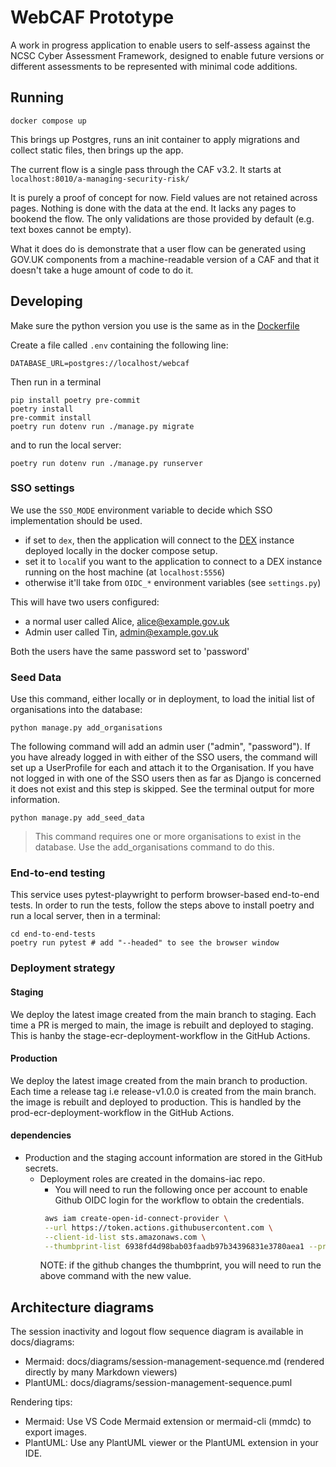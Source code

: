 # WebCAF Prototype

A work in progress application to enable users to self-assess against the NCSC Cyber Assessment Framework, designed to enable future versions or different assessments to be represented with minimal code additions.

## Running

```
docker compose up
```

This brings up Postgres, runs an init container to apply migrations and collect static files, then brings up the app.

The current flow is a single pass through the CAF v3.2. It starts at `localhost:8010/a-managing-security-risk/`

It is purely a proof of concept for now. Field values are not retained across pages. Nothing is done with the data at the end. It lacks any pages to bookend the flow. The only validations are those provided by default (e.g. text boxes cannot be empty).

What it does do is demonstrate that a user flow can be generated using GOV.UK components from a machine-readable version of a CAF and that it doesn't take a huge amount of code to do it.

## Developing

Make sure the python version you use is the same as in the [Dockerfile](Dockerfile)

Create a file called `.env` containing the following line:

```
DATABASE_URL=postgres://localhost/webcaf
```

Then run in a terminal

``` shell
pip install poetry pre-commit
poetry install
pre-commit install
poetry run dotenv run ./manage.py migrate
```

and to run the local server:

``` shell
poetry run dotenv run ./manage.py runserver
```

### SSO settings
We use the `SSO_MODE` environment variable to decide which SSO implementation should be used.
- if set to `dex`, then the application will connect to the [DEX](https://dexidp.io/) instance deployed locally in the docker compose setup.
- set it to `local`if you want to the application to connect to a DEX instance running on the host machine (at `localhost:5556`)
- otherwise it'll take from `OIDC_*` environment variables (see `settings.py`)

This will have two users configured:
 - a normal user called Alice, alice@example.gov.uk
 - Admin user called Tin, admin@example.gov.uk

Both the users have the same password set to 'password'

### Seed Data

Use this command, either locally or in deployment, to load the initial list of organisations into the database:

```
python manage.py add_organisations
```


The following command will add an admin user ("admin", "password"). If you have already logged in with either of the SSO users, the command will set up a UserProfile for each and attach it to the Organisation. If you have not logged in with one of the SSO users then as far as Django is concerned it does not exist and this step is skipped. See the terminal output for more information.

```
python manage.py add_seed_data
```

> This command requires one or more organisations to exist in the database. Use the add_organisations command to do this.

### End-to-end testing

This service uses pytest-playwright to perform browser-based end-to-end tests. In order to run the tests,
follow the steps above to install poetry and run a local server, then in a terminal:

``` shell
cd end-to-end-tests
poetry run pytest # add "--headed" to see the browser window
```

### Deployment strategy

#### Staging
We deploy the latest image created from the main branch to staging. Each time a PR is merged to main,
the image is rebuilt and deployed to staging. This is hanby the stage-ecr-deployment-workflow in the GitHub Actions.

#### Production
We deploy the latest image created from the main branch to production. Each time a release tag i.e release-v1.0.0 is created from
the main branch.
the image is rebuilt and deployed to production. This is handled by the prod-ecr-deployment-workflow in the GitHub Actions.

#### dependencies
 - Production and the staging account information are stored in the GitHub secrets.
   - Deployment roles are created in the domains-iac repo.
     - You will need to run the following once per account to enable Github OIDC login for the workflow to obtain the credentials.
     ```bash
      aws iam create-open-id-connect-provider \
      --url https://token.actions.githubusercontent.com \
      --client-id-list sts.amazonaws.com \
      --thumbprint-list 6938fd4d98bab03faadb97b34396831e3780aea1 --profile <profile>
      ```
     NOTE: if the github changes the thumbprint, you will need to run the above command with the new value.


## Architecture diagrams

The session inactivity and logout flow sequence diagram is available in docs/diagrams:
- Mermaid: docs/diagrams/session-management-sequence.md (rendered directly by many Markdown viewers)
- PlantUML: docs/diagrams/session-management-sequence.puml

Rendering tips:
- Mermaid: Use VS Code Mermaid extension or mermaid-cli (mmdc) to export images.
- PlantUML: Use any PlantUML viewer or the PlantUML extension in your IDE.
